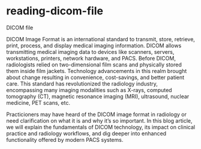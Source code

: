 # reading-dicom-file
DICOM file

DICOM Image Format is an international standard to transmit, store, retrieve, print, process, and display medical imaging information. DICOM allows transmitting medical imaging data to devices like scanners, servers, workstations, printers, network hardware, and PACS. Before DICOM, radiologists relied on two-dimensional film scans and physically stored them inside film jackets. Technology advancements in this realm brought about change resulting in convenience, cost-savings, and better patient care. This standard has revolutionized the radiology industry, encompassing many imaging modalities such as X-rays, computed tomography (CT), magnetic resonance imaging (MRI), ultrasound, nuclear medicine, PET scans, etc.

Practicioners may have heard of the DICOM image format in radiology or need clarification on what it is and why it’s so important. In this blog article, we will explain the fundamentals of DICOM technology, its impact on clinical practice and radiology workflows, and dig deeper into enhanced functionality offered by modern PACS systems.

